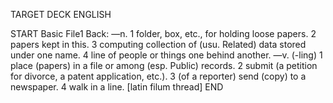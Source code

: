 TARGET DECK
ENGLISH

START
Basic
File1
Back: —n. 1 folder, box, etc., for holding loose papers. 2 papers kept in this. 3 computing collection of (usu. Related) data stored under one name. 4 line of people or things one behind another. —v. (-ling) 1 place (papers) in a file or among (esp. Public) records. 2 submit (a petition for divorce, a patent application, etc.). 3 (of a reporter) send (copy) to a newspaper. 4 walk in a line. [latin filum thread]
END
